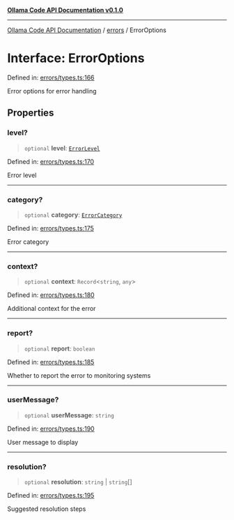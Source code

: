 [**Ollama Code API Documentation v0.1.0**](../../README.md)

***

[Ollama Code API Documentation](../../modules.md) / [errors](../README.md) / ErrorOptions

# Interface: ErrorOptions

Defined in: [errors/types.ts:166](https://github.com/erichchampion/ollama-code/blob/00ee2a1c7aae90b38558806cf40c91c52edd65c9/ollama-code/src/errors/types.ts#L166)

Error options for error handling

## Properties

### level?

> `optional` **level**: [`ErrorLevel`](../enumerations/ErrorLevel.md)

Defined in: [errors/types.ts:170](https://github.com/erichchampion/ollama-code/blob/00ee2a1c7aae90b38558806cf40c91c52edd65c9/ollama-code/src/errors/types.ts#L170)

Error level

***

### category?

> `optional` **category**: [`ErrorCategory`](../enumerations/ErrorCategory.md)

Defined in: [errors/types.ts:175](https://github.com/erichchampion/ollama-code/blob/00ee2a1c7aae90b38558806cf40c91c52edd65c9/ollama-code/src/errors/types.ts#L175)

Error category

***

### context?

> `optional` **context**: `Record`\<`string`, `any`\>

Defined in: [errors/types.ts:180](https://github.com/erichchampion/ollama-code/blob/00ee2a1c7aae90b38558806cf40c91c52edd65c9/ollama-code/src/errors/types.ts#L180)

Additional context for the error

***

### report?

> `optional` **report**: `boolean`

Defined in: [errors/types.ts:185](https://github.com/erichchampion/ollama-code/blob/00ee2a1c7aae90b38558806cf40c91c52edd65c9/ollama-code/src/errors/types.ts#L185)

Whether to report the error to monitoring systems

***

### userMessage?

> `optional` **userMessage**: `string`

Defined in: [errors/types.ts:190](https://github.com/erichchampion/ollama-code/blob/00ee2a1c7aae90b38558806cf40c91c52edd65c9/ollama-code/src/errors/types.ts#L190)

User message to display

***

### resolution?

> `optional` **resolution**: `string` \| `string`[]

Defined in: [errors/types.ts:195](https://github.com/erichchampion/ollama-code/blob/00ee2a1c7aae90b38558806cf40c91c52edd65c9/ollama-code/src/errors/types.ts#L195)

Suggested resolution steps
